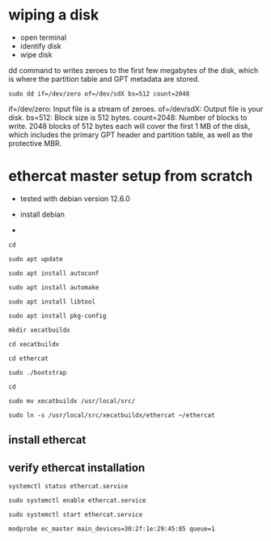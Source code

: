 # wiping a disk

* open terminal
* identify disk
* wipe disk

dd command to writes zeroes to the first few megabytes of the disk, which is where the partition table and GPT metadata are stored.

```console
sudo dd if=/dev/zero of=/dev/sdX bs=512 count=2048
```

if=/dev/zero: Input file is a stream of zeroes.
of=/dev/sdX: Output file is your disk.
bs=512: Block size is 512 bytes.
count=2048: Number of blocks to write. 2048 blocks of 512 bytes each will cover the first 1 MB of the disk, which includes the primary GPT header and partition table, as well as the protective MBR.

# ethercat master setup from scratch

* tested with debian version 12.6.0

* install debian
* 
```console
cd
```

```console
sudo apt update
```

```console
sudo apt install autoconf
```

```console
sudo apt install automake
```

```console
sudo apt install libtool
```

```console
sudo apt install pkg-config
```

```console
mkdir xecatbuildx
```

```console
cd xecatbuildx
```

```console
cd ethercat
```

```console
sudo ./bootstrap
```

```console
cd
```

```console
sudo mv xecatbuildx /usr/local/src/
```

```console
sudo ln -s /usr/local/src/xecatbuildx/ethercat ~/ethercat
```

## install ethercat

## verify ethercat installation

```console
systemctl status ethercat.service
```

```console
sudo systemctl enable ethercat.service
```

```console
sudo systemctl start ethercat.service
```
```console
modprobe ec_master main_devices=30:2f:1e:29:45:85 queue=1
```
